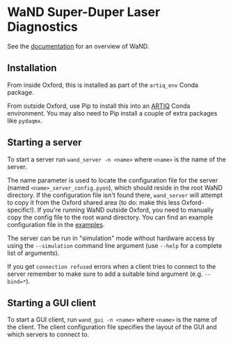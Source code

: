 # WaND Super-Duper Laser Diagnostics

See the [documentation](wand\introduction.md) for an overview of WaND.

## Installation

From inside Oxford, this is installed as part of the `artiq_env` Conda package.

From outside Oxford, use Pip to install this into an [ARTIQ](https://github.com/m-labs/artiq) Conda environment. You may also need to Pip install a couple of extra packages like `pydaqmx`.

## Starting a server

To start a server run `wand_server -n <name>` where `<name>` is the name of the server.

The name parameter is used to locate the configuration file for the server (named `<name>_server_config.pyon`), which should reside in the root WaND directory. If the configuration file isn't found there, `wand_server` will attempt to copy it from the Oxford shared area (to do: make this less Oxford-specific!). If you're running WaND outside Oxford, you need to manually copy the config file to the root wand directory. You can find an example configuration file in the [examples](wand\examples).

The server can be run in "simulation" mode without hardware access by using the `--simulation` command line argument (use `--help` for a complete list of arguments).

If you get `connection refused` errors when a client tries to connect to the server remember to make sure to add a suitable bind argument (e.g. `--bind=*`).


## Starting a GUI client

To start a GUI client, run `wand_gui -n <name>` where `<name>` is the name of the client. The client configuration file specifies the layout of the GUI and which servers to connect to.
